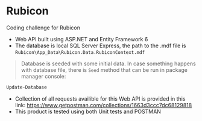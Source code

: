 # Rubicon
Coding challenge for Rubicon

* Web API built using ASP.NET and Entity Framework 6
* The database is local SQL Server Express, the path to the .mdf file is `Rubicon\App_Data\Rubicon.Data.RubiconContext.mdf`
> Database is seeded with some initial data. In case something happens with database file, there is `Seed` method that can be run
> in package manager console:
```sh
Update-Database
```
* Collection of all requests availible for this Web API is provided in this link: https://www.getpostman.com/collections/1663d3ccc7dc68129818
* This product is tested using both Unit tests and POSTMAN
